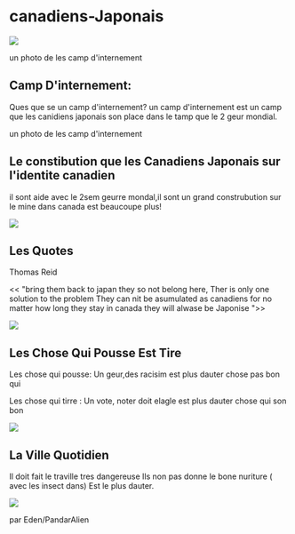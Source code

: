 # canadiens-Japonais
<img src="https://d3d0lqu00lnqvz.cloudfront.net/media/media/92aa135b-0f74-4928-9aa5-bb75671a11bc.jpg"/> 


un photo de les camp d'internement



## Camp D'internement:
 
 Ques que se un camp d'internement? 
 un camp d'internement est un camp que les canidiens japonais son place dans 
    le tamp que le 2 geur mondial.
    
 
un photo de les camp d'internement






## Le constibution que les Canadiens Japonais sur l'identite canadien




il sont aide avec le 2sem geurre mondal,il sont un grand construbution sur le mine dans canada est beaucoupe plus!




<img src="https://tce-live2.s3.amazonaws.com/media/media/c61c85b5-d92f-44a0-8602-7e2c38458873.jpg"/>



## Les Quotes 






Thomas Reid 



<< "bring them back to japan they so not belong here, Ther is only one solution to the problem They can nit be asumulated as canadiens for no matter how long they stay in canada they will alwase be Japonise ">>






<img src="https://image.slidesharecdn.com/japrelocation-141126142014-conversion-gate01/95/japanese-relocation-in-canada-3-638.jpg?cb=1417011693https://image.slidesharecdn.com/japrelocation-141126142014-conversion-gate01/95/japanese-relocation-in-canada-3-638.jpg?cb=1417011693"/> 





## Les Chose Qui Pousse Est Tire 



Les chose qui pousse: Un geur,des racisim est plus dauter chose pas bon qui





Les chose qui tirre : Un vote, noter doit elagle est plus dauter chose qui son bon 




<img src= "https://tce-live2.s3.amazonaws.com/media/media/0bec6156-0467-4a97-909f-da599383381d.jpg"/>











 ## La Ville Quotidien
 
 
 
 Il doit fait le traville tres dangereuse
 Ils non pas donne le bone nuriture ( avec les insect dans) 
 Est le plus dauter. 
 
 
 
<img src= "https://www.google.com/url?sa=i&url=https%3A%2F%2Fwww.cbc.ca%2Fnews%2Fcanada%2Fnorth%2Fjapanese-canadian-redress-anniversary-1.4924816&psig=AOvVaw3yZqVRyC_pnHiShMPJY8xh&ust=1583936048943000&source=images&cd=vfe&ved=0CAIQjRxqFwoTCKCd7N-LkOgCFQAAAAAdAAAAABAD"/> 

par Eden/PandarAlien





  
  
  
  
  
  
  
  
  
  
  
  
 
